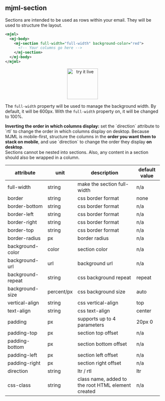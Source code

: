 ## mjml-section

Sections are intended to be used as rows within your email.
They will be used to structure the layout.

```xml
<mjml>
  <mj-body>
    <mj-section full-width="full-width" background-color="red">
      <!-- Your columns go here -->
    </mj-section>
  </mj-body>
</mjml>
```

<p align="center">
  <a href="https://mjml.io/try-it-live/components/section">
    <img width="100px" src="https://mjml.io/assets/img/svg/TRYITLIVE.svg" alt="try it live" />
  </a>
</p>

The `full-width` property will be used to manage the background width.
By default, it will be 600px. With the `full-width` property on, it will be
changed to 100%.

<aside class="notice">
  <b>Inverting the order in which columns display:</b> set the `direction` attribute to `rtl` to change the order in which columns display on desktop. Because MJML is mobile-first, structure the columns in the <b>order you want them to stack on mobile</b>, and use `direction` to change the order they display <b>on desktop</b>.
</aside>

<aside class="warning">
  Sections cannot be nested into sections. Also, any content in a section should also be wrapped in a column.
</aside>

attribute           | unit        | description                    | default value
--------------------|-------------|--------------------------------|---------------
full-width          | string      | make the section full-width    | n/a
border              | string      | css border format              | none
border-bottom       | string      | css border format              | n/a
border-left         | string      | css border format              | n/a
border-right        | string      | css border format              | n/a
border-top          | string      | css border format              | n/a
border-radius       | px          | border radius                  | n/a
background-color    | color       | section color                  | n/a
background-url      | url         | background url                 | n/a
background-repeat   | string      | css background repeat          | repeat
background-size     | percent/px  | css background size            | auto
vertical-align      | string      | css vertical-align             | top
text-align          | string      | css text-align                 | center
padding             | px          | supports up to 4 parameters    | 20px 0
padding-top         | px          | section top offset             | n/a
padding-bottom      | px          | section bottom offset          | n/a
padding-left        | px          | section left offset            | n/a
padding-right       | px          | section right offset           | n/a
direction           | string      | ltr / rtl                      | ltr
css-class           | string      | class name, added to the root HTML element created | n/a
